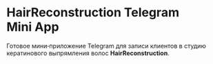 # HairReconstruction Telegram Mini App

Готовое мини‑приложение Telegram для записи клиентов в студию кератинового выпрямления волос **HairReconstruction**.
